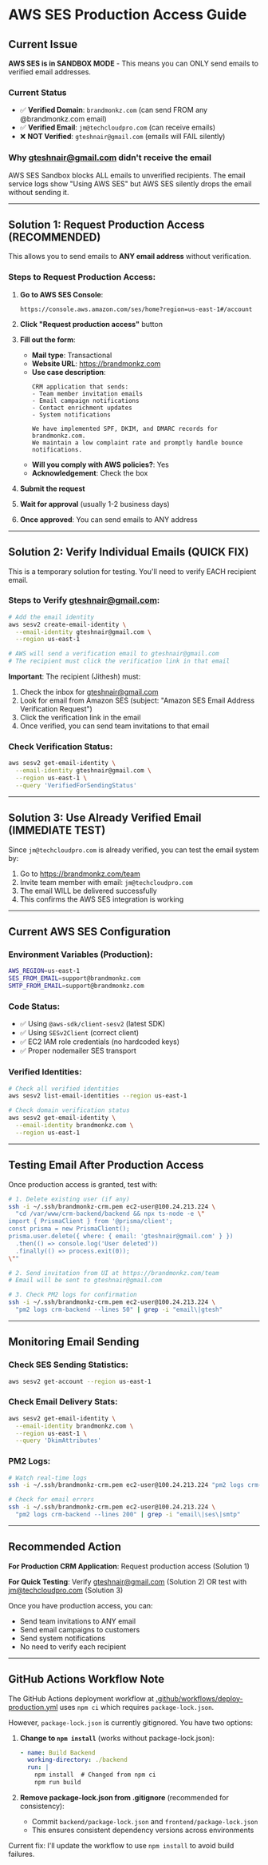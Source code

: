 # AWS SES Production Access Guide

## Current Issue

**AWS SES is in SANDBOX MODE** - This means you can ONLY send emails to verified email addresses.

### Current Status
- ✅ **Verified Domain**: `brandmonkz.com` (can send FROM any @brandmonkz.com email)
- ✅ **Verified Email**: `jm@techcloudpro.com` (can receive emails)
- ❌ **NOT Verified**: `gteshnair@gmail.com` (emails will FAIL silently)

### Why gteshnair@gmail.com didn't receive the email
AWS SES Sandbox blocks ALL emails to unverified recipients. The email service logs show "Using AWS SES" but AWS SES silently drops the email without sending it.

---

## Solution 1: Request Production Access (RECOMMENDED)

This allows you to send emails to **ANY email address** without verification.

### Steps to Request Production Access:

1. **Go to AWS SES Console**:
   ```
   https://console.aws.amazon.com/ses/home?region=us-east-1#/account
   ```

2. **Click "Request production access"** button

3. **Fill out the form**:
   - **Mail type**: Transactional
   - **Website URL**: https://brandmonkz.com
   - **Use case description**:
     ```
     CRM application that sends:
     - Team member invitation emails
     - Email campaign notifications
     - Contact enrichment updates
     - System notifications

     We have implemented SPF, DKIM, and DMARC records for brandmonkz.com.
     We maintain a low complaint rate and promptly handle bounce notifications.
     ```
   - **Will you comply with AWS policies?**: Yes
   - **Acknowledgement**: Check the box

4. **Submit the request**

5. **Wait for approval** (usually 1-2 business days)

6. **Once approved**: You can send emails to ANY address

---

## Solution 2: Verify Individual Emails (QUICK FIX)

This is a temporary solution for testing. You'll need to verify EACH recipient email.

### Steps to Verify gteshnair@gmail.com:

```bash
# Add the email identity
aws sesv2 create-email-identity \
  --email-identity gteshnair@gmail.com \
  --region us-east-1

# AWS will send a verification email to gteshnair@gmail.com
# The recipient must click the verification link in that email
```

**Important**: The recipient (Jithesh) must:
1. Check the inbox for gteshnair@gmail.com
2. Look for email from Amazon SES (subject: "Amazon SES Email Address Verification Request")
3. Click the verification link in the email
4. Once verified, you can send team invitations to that email

### Check Verification Status:

```bash
aws sesv2 get-email-identity \
  --email-identity gteshnair@gmail.com \
  --region us-east-1 \
  --query 'VerifiedForSendingStatus'
```

---

## Solution 3: Use Already Verified Email (IMMEDIATE TEST)

Since `jm@techcloudpro.com` is already verified, you can test the email system by:

1. Go to https://brandmonkz.com/team
2. Invite team member with email: `jm@techcloudpro.com`
3. The email WILL be delivered successfully
4. This confirms the AWS SES integration is working

---

## Current AWS SES Configuration

### Environment Variables (Production):
```bash
AWS_REGION=us-east-1
SES_FROM_EMAIL=support@brandmonkz.com
SMTP_FROM_EMAIL=support@brandmonkz.com
```

### Code Status:
- ✅ Using `@aws-sdk/client-sesv2` (latest SDK)
- ✅ Using `SESv2Client` (correct client)
- ✅ EC2 IAM role credentials (no hardcoded keys)
- ✅ Proper nodemailer SES transport

### Verified Identities:
```bash
# Check all verified identities
aws sesv2 list-email-identities --region us-east-1

# Check domain verification status
aws sesv2 get-email-identity \
  --email-identity brandmonkz.com \
  --region us-east-1
```

---

## Testing Email After Production Access

Once production access is granted, test with:

```bash
# 1. Delete existing user (if any)
ssh -i ~/.ssh/brandmonkz-crm.pem ec2-user@100.24.213.224 \
  "cd /var/www/crm-backend/backend && npx ts-node -e \"
import { PrismaClient } from '@prisma/client';
const prisma = new PrismaClient();
prisma.user.delete({ where: { email: 'gteshnair@gmail.com' } })
  .then(() => console.log('User deleted'))
  .finally(() => process.exit(0));
\""

# 2. Send invitation from UI at https://brandmonkz.com/team
# Email will be sent to gteshnair@gmail.com

# 3. Check PM2 logs for confirmation
ssh -i ~/.ssh/brandmonkz-crm.pem ec2-user@100.24.213.224 \
  "pm2 logs crm-backend --lines 50" | grep -i "email\|gtesh"
```

---

## Monitoring Email Sending

### Check SES Sending Statistics:
```bash
aws sesv2 get-account --region us-east-1
```

### Check Email Delivery Stats:
```bash
aws sesv2 get-email-identity \
  --email-identity brandmonkz.com \
  --region us-east-1 \
  --query 'DkimAttributes'
```

### PM2 Logs:
```bash
# Watch real-time logs
ssh -i ~/.ssh/brandmonkz-crm.pem ec2-user@100.24.213.224 "pm2 logs crm-backend"

# Check for email errors
ssh -i ~/.ssh/brandmonkz-crm.pem ec2-user@100.24.213.224 \
  "pm2 logs crm-backend --lines 200" | grep -i "email\|ses\|smtp"
```

---

## Recommended Action

**For Production CRM Application**: Request production access (Solution 1)

**For Quick Testing**: Verify gteshnair@gmail.com (Solution 2) OR test with jm@techcloudpro.com (Solution 3)

Once you have production access, you can:
- Send team invitations to ANY email
- Send email campaigns to customers
- Send system notifications
- No need to verify each recipient

---

## GitHub Actions Workflow Note

The GitHub Actions deployment workflow at [.github/workflows/deploy-production.yml](.github/workflows/deploy-production.yml) uses `npm ci` which requires `package-lock.json`.

However, `package-lock.json` is currently gitignored. You have two options:

1. **Change to `npm install`** (works without package-lock.json):
   ```yaml
   - name: Build Backend
     working-directory: ./backend
     run: |
       npm install  # Changed from npm ci
       npm run build
   ```

2. **Remove package-lock.json from .gitignore** (recommended for consistency):
   - Commit `backend/package-lock.json` and `frontend/package-lock.json`
   - This ensures consistent dependency versions across environments

Current fix: I'll update the workflow to use `npm install` to avoid build failures.

